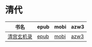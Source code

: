 # 清代

| 书名 | epub | mobi | azw3 |
| --- | --- | --- | --- |
| [清宫玄机录](http://ct.dalanmei.com/f/31084289-571857349-b90db0) | [epub](http://ct.dalanmei.com/f/31084289-571857349-b90db0) | [mobi](http://ct.dalanmei.com/f/31084289-571550991-f78b2f) | [azw3](http://ct.dalanmei.com/f/31084289-572201986-031a4f) |
